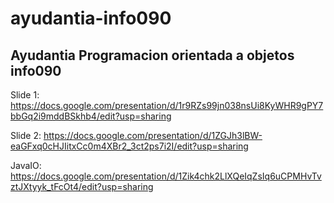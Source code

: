 # ayudantia-info090

## Ayudantia Programacion orientada a objetos info090

Slide 1: https://docs.google.com/presentation/d/1r9RZs99jn038nsUi8KyWHR9gPY7bbGq2i9mddBSkhb4/edit?usp=sharing

Slide 2: https://docs.google.com/presentation/d/1ZGJh3lBW-eaGFxq0cHJIitxCc0m4XBr2_3ct2ps7i2I/edit?usp=sharing

JavaIO: https://docs.google.com/presentation/d/1Zik4chk2LlXQeIqZsIq6uCPMHvTvztJXtyyk_tFcOt4/edit?usp=sharing
